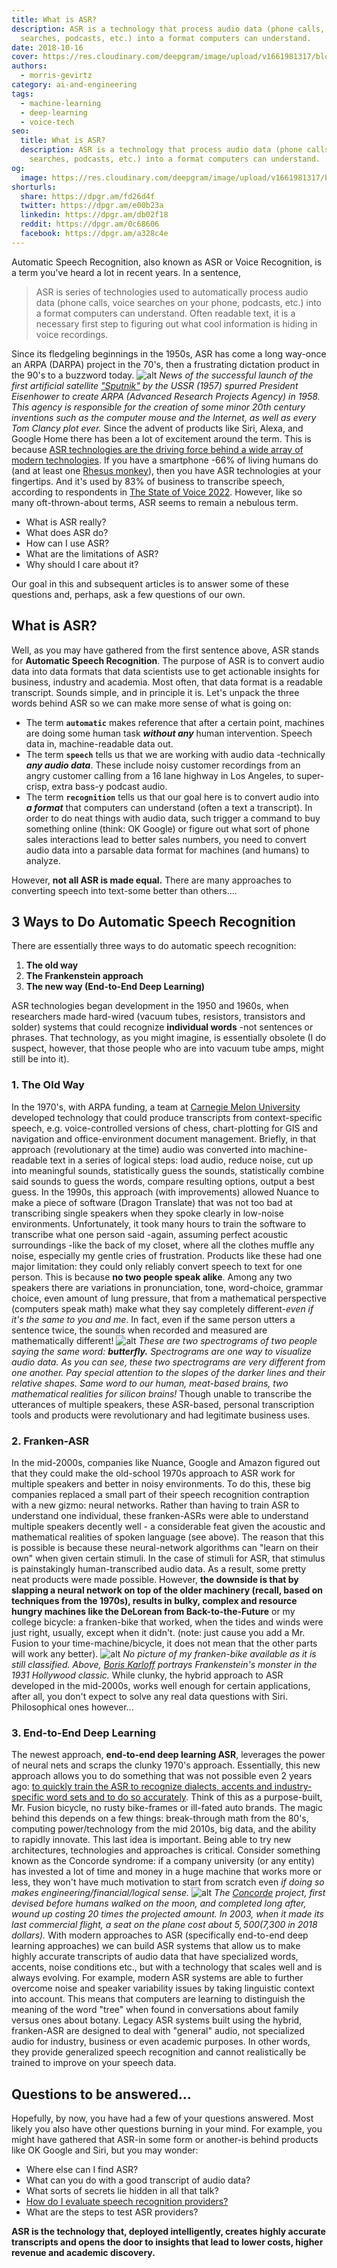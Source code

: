 ```yaml
---
title: What is ASR?
description: ASR is a technology that process audio data (phone calls, voice
  searches, podcasts, etc.) into a format computers can understand.
date: 2018-10-16
cover: https://res.cloudinary.com/deepgram/image/upload/v1661981317/blog/what-is-asr/what-is-asr%402x.jpg
authors:
  - morris-gevirtz
category: ai-and-engineering
tags:
  - machine-learning
  - deep-learning
  - voice-tech
seo:
  title: What is ASR?
  description: ASR is a technology that process audio data (phone calls, voice
    searches, podcasts, etc.) into a format computers can understand.
og:
  image: https://res.cloudinary.com/deepgram/image/upload/v1661981317/blog/what-is-asr/what-is-asr%402x.jpg
shorturls:
  share: https://dpgr.am/fd26d4f
  twitter: https://dpgr.am/e00b23a
  linkedin: https://dpgr.am/db02f18
  reddit: https://dpgr.am/0c68606
  facebook: https://dpgr.am/a328c4e
---
```


Automatic Speech Recognition, also known as ASR or Voice Recognition, is a term you've heard a lot in recent years. In a sentence,

> ASR is series of technologies used to automatically process audio data (phone calls, voice searches on your phone, podcasts, etc.) into a format computers can understand. Often readable text, it is a necessary first step to figuring out what cool information is hiding in voice recordings.

Since its fledgeling beginnings in the 1950s, ASR has come a long way-once an ARPA (DARPA) project in the 70's, then a frustrating dictation product in the 90's to a buzzword today. ![alt](https://res.cloudinary.com/deepgram/image/upload/v1661976380/blog/what-is-asr/Sputnik_asm-2.jpg) _News of the successful launch of the first artificial satellite ["Sputnik"](https://en.wikipedia.org/wiki/Sputnik_1#/media/File:Sputnik_asm.jpg) by the USSR (1957) spurred President Eisenhower to create ARPA (Advanced Research Projects Agency) in 1958\. This agency is responsible for the creation of some minor 20th century inventions such as the computer mouse and the Internet, as well as every Tom Clancy plot ever._ Since the advent of products like Siri, Alexa, and Google Home there has been a lot of excitement around the term. This is because [ASR technologies are the driving force behind a wide array of modern technologies](https://blog.deepgram.com/what-makes-alexa-siri-terminator-and-hal-tick/). If you have a smartphone -66% of living humans do (and at least one [Rhesus monkey](https://www.youtube.com/watch?v=YQW2mNcZT5o)), then you have ASR technologies at your fingertips. And it's used by 83% of business to transcribe speech, according to respondents in [The State of Voice 2022](https://deepgram.com/state-of-voice-technology-2022/). However, like so many oft-thrown-about terms, ASR seems to remain a nebulous term.

*   What is ASR really?
*   What does ASR do?
*   How can I use ASR?
*   What are the limitations of ASR?
*   Why should I care about it?

Our goal in this and subsequent articles is to answer some of these questions and, perhaps, ask a few questions of our own.

## What is ASR?

Well, as you may have gathered from the first sentence above, ASR stands for **Automatic Speech Recognition**. The purpose of ASR is to convert audio data into data formats that data scientists use to get actionable insights for business, industry and academia. Most often, that data format is a readable transcript. Sounds simple, and in principle it is. Let's unpack the three words behind ASR so we can make more sense of what is going on:

*   The term **`automatic`** makes reference that after a certain point, machines are doing some human task **_without any_** human intervention. Speech data in, machine-readable data out.
*   The term **`speech`** tells us that we are working with audio data -technically **_any audio data_**. These include noisy customer recordings from an angry customer calling from a 16 lane highway in Los Angeles, to super-crisp, extra bass-y podcast audio.
*   The term **`recognition`** tells us that our goal here is to convert audio into **_a format_** that computers can understand (often a text a transcript). In order to do neat things with audio data, such trigger a command to buy something online (think: OK Google) or figure out what sort of phone sales interactions lead to better sales numbers, you need to convert audio data into a parsable data format for machines (and humans) to analyze.

However, **not all ASR is made equal.** There are many approaches to converting speech into text-some better than others....

## 3 Ways to Do Automatic Speech Recognition

There are essentially three ways to do automatic speech recognition:

1.  **The old way**
2.  **The Frankenstein approach**
3.  **The new way (End-to-End Deep Learning)**

ASR technologies began development in the 1950 and 1960s, when researchers made hard-wired (vacuum tubes, resistors, transistors and solder) systems that could recognize **individual words** -not sentences or phrases. That technology, as you might imagine, is essentially obsolete (I do suspect, however, that those people who are into vacuum tube amps, might still be into it).

<WhitepaperPromo whitepaper="latest"></WhitepaperPromo>

### 1\. The Old Way

In the 1970's, with ARPA funding, a team at [Carnegie Melon University](https://asa.scitation.org/doi/abs/10.1121/1.381666?journalCode=jas) developed technology that could produce transcripts from context-specific speech, e.g. voice-controlled versions of chess, chart-plotting for GIS and navigation and office-environment document management. Briefly, in that approach (revolutionary at the time) audio was converted into machine-readable text in a series of logical steps: load audio, reduce noise, cut up into meaningful sounds, statistically guess the sounds, statistically combine said sounds to guess the words, compare resulting options, output a best guess. In the 1990s, this approach (with improvements) allowed Nuance to make a piece of software (Dragon Translate) that was not too bad at transcribing single speakers when they spoke clearly in low-noise environments. Unfortunately, it took many hours to train the software to transcribe what one person said -again, assuming perfect acoustic surroundings -like the back of my closet, where all the clothes muffle any noise, especially my gentle cries of frustration. Products like these had one major limitation: they could only reliably convert speech to text for one person. This is because **no two people speak alike**. Among any two speakers there are variations in pronunciation, tone, word-choice, grammar choice, even amount of lung pressure, that from a mathematical perspective (computers speak math) make what they say completely different-_even if it's the same to you and me_. In fact, even if the same person utters a sentence twice, the sounds when recorded and measured are mathematically different! ![alt](https://res.cloudinary.com/deepgram/image/upload/v1661976381/blog/what-is-asr/Butterfly_v4-1.png) _These are two spectrograms of two people saying the same word: **butterfly.** Spectrograms are one way to visualize audio data. As you can see, these two spectrograms are very different from one another. Pay special attention to the slopes of the darker lines and their relative shapes. Same word to our human, meat-based brains, two mathematical realities for silicon brains!_ Though unable to transcribe the utterances of multiple speakers, these ASR-based, personal transcription tools and products were revolutionary and had legitimate business uses.

### 2\. Franken-ASR

In the mid-2000s, companies like Nuance, Google and Amazon figured out that they could make the old-school 1970s approach to ASR work for multiple speakers and better in noisy environments. To do this, these big companies replaced a small part of their speech recognition contraption with a new gizmo: neural networks. Rather than having to train ASR to understand one individual, these franken-ASRs were able to understand multiple speakers decently well - a considerable feat given the acoustic and mathematical realities of spoken language (see above). The reason that this is possible is because these neural-network algorithms can "learn on their own" when given certain stimuli. In the case of stimuli for ASR, that stimulus is painstakingly human-transcribed audio data. As a result, some pretty neat products were made possible. However, **the downside is that by slapping a neural network on top of the older machinery (recall, based on techniques from the 1970s), results in bulky, complex and resource hungry machines like the DeLorean from Back-to-the-Future** or my college bicycle: a franken-bike that worked, when the tides and winds were just right, usually, except when it didn't. (note: just cause you add a Mr. Fusion to your time-machine/bicycle, it does not mean that the other parts will work any better). ![alt](https://res.cloudinary.com/deepgram/image/upload/v1661976382/blog/what-is-asr/Frankenstein-s_monster_-Boris_Karloff--1.png) _No picture of my franken-bike available as it is still classified. Above, [Boris Karloff](https://www.pexels.com/photo/actor-black-and-white-boris-karloff-cinema-276013/) portrays Frankenstein's monster in the 1931 Hollywood classic._ While clunky, the hybrid approach to ASR developed in the mid-2000s, works well enough for certain applications, after all, you don't expect to solve any real data questions with Siri. Philosophical ones however...

### 3\. End-to-End Deep Learning

The newest approach, **end-to-end deep learning ASR**, leverages the power of neural nets and scraps the clunky 1970's approach. Essentially, this new approach allows you to do something that was not possible even 2 years ago: [to quickly train the ASR to recognize dialects, accents and industry-specific word sets and to do so accurately](https://deepgram.com/product/train/). Think of this as a purpose-built, Mr. Fusion bicycle, no rusty bike-frames or ill-fated auto brands. The magic behind this depends on a few things: break-through math from the 80's, computing power/technology from the mid 2010s, big data, and the ability to rapidly innovate. This last idea is important. Being able to try new architectures, technologies and approaches is critical. Consider something known as the Concorde syndrome: if a company university (or any entity) has invested a lot of time and money in a huge machine that works more or less, they won't have much motivation to start from scratch even _if doing so makes engineering/financial/logical sense._ ![alt](https://res.cloudinary.com/deepgram/image/upload/v1661976383/blog/what-is-asr/concorde.jpg) _The [Concorde](https://picryl.com/media/concorde-british-french-supersonic-transport-airplane-db633e) project, first devised before humans walked on the moon, and completed long after, wound up costing 20 times the projected amount. In 2003, when it made its last commercial flight, a seat on the plane cost about $5,500 ($7,300 in 2018 dollars)._ With modern approaches to ASR (specifically end-to-end deep learning approaches) we can build ASR systems that allow us to make highly accurate transcripts of audio data that have specialized words, accents, noise conditions etc., but with a technology that scales well and is always evolving. For example, modern ASR systems are able to further overcome noise and speaker variability issues by taking linguistic context into account. This means that computers are learning to distinguish the meaning of the word "tree" when found in conversations about family versus ones about botany. Legacy ASR systems built using the hybrid, franken-ASR are designed to deal with "general" audio, not specialized audio for industry, business or even academic purposes. In other words, they provide generalized speech recognition and cannot realistically be trained to improve on your speech data.

## Questions to be answered...

Hopefully, by now, you have had a few of your questions answered. Most likely you also have other questions burning in your mind. For example, you might have gathered that ASR-in some form or another-is behind products like OK Google and Siri, but you may wonder:

*   Where else can I find ASR?
*   What can you do with a good transcript of audio data?
*   What sorts of secrets lie hidden in all that talk?
*   [How do I evaluate speech recognition providers?](https://blog.deepgram.com/how-to-test-automatic-speech-recognition-asr-providers-for-your-business/)
*   What are the steps to test ASR providers?

**ASR is the technology that, deployed intelligently, creates highly accurate transcripts and opens the door to insights that lead to lower costs, higher revenue and academic discovery.**
